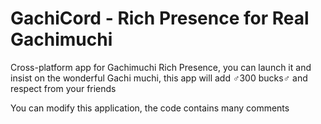 # GachiCord - Rich Presence for Real Gachimuchi

Cross-platform app for Gachimuchi Rich Presence, you can launch it and insist on the wonderful Gachi muchi, this app will add ♂300 bucks♂ and respect from your friends

You can modify this application, the code contains many comments
